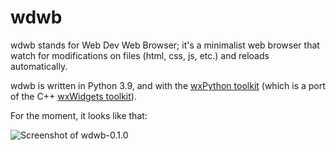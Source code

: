 # wdwb

wdwb stands for Web Dev Web Browser; it's a minimalist web browser that watch for modifications on files (html, css, js, etc.) and reloads automatically.

wdwb is written in Python 3.9, and with the [wxPython toolkit](https://wxpython.org/) (which is a port of the C++ [wxWidgets toolkit](https://wxwidgets.org/)).

For the moment, it looks like that:

![Screenshot of wdwb-0.1.0](https://github.com/idealtitude/wdwb/doc/img/wdwb-0.1.0.png)
